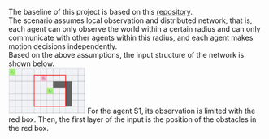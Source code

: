The baseline of this project is based on this [repository](https://github.com/proroklab/gnn_pathplanning).\
The scenario assumes local observation and distributed network, that is, each agent can only observe the world within a certain radius and can only communicate with other agents within this radius, and each agent makes motion decisions independently.\
Based on the above assumptions, the input structure of the network is shown below.\
<img src="https://github.com/Winnie-Qi/Decentralized-Multi-Robot-Navigation-by-Reinforcement-Learning-based-on-CNN-and-GNN/blob/main/pictures%20in%20readme/pic1.jpg" alt="drawing" width="30%"/>
For the agent S1, its observation is limited with the red box. Then, the first layer of the input is the position of the obstacles in the red box.